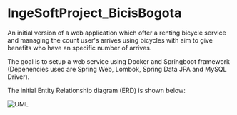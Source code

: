 # IngeSoftProject_BicisBogota

An initial version of a web application which offer a renting bicycle service and  managing the count user's arrives using bicycles with aim to give benefits who have an specific number of arrives.

The goal is to setup a web service using Docker and Springboot framework (Depenencies used are Spring Web, Lombok, Spring Data JPA and MySQL Driver). 

The initial Entity Relationship diagram (ERD) is shown below:

![UML](https://user-images.githubusercontent.com/118269376/202829431-6094530c-dbd5-488e-bfa5-bb735b3bca2f.jpg)
